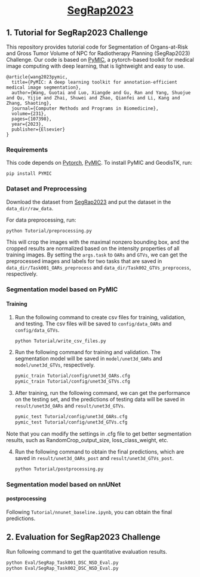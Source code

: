 # <div align=center> [SegRap2023](https://segrap2023.grand-challenge.org/)</div>

## 1. Tutorial for SegRap2023 Challenge
[PyMIC_link]:https://github.com/HiLab-git/PyMIC

This repository provides tutorial code for Segmentation of Organs-at-Risk and Gross Tumor Volume of NPC for Radiotherapy Planning (SegRap2023) Challenge. Our code is based on [PyMIC](PyMIC_link), a pytorch-based toolkit for medical image computing with deep learning, that is lightweight and easy to use. 

```
@article{wang2023pymic,
  title={PyMIC: A deep learning toolkit for annotation-efficient medical image segmentation},
  author={Wang, Guotai and Luo, Xiangde and Gu, Ran and Yang, Shuojue and Qu, Yijie and Zhai, Shuwei and Zhao, Qianfei and Li, Kang and Zhang, Shaoting},
  journal={Computer Methods and Programs in Biomedicine},
  volume={231},
  pages={107398},
  year={2023},
  publisher={Elsevier}
}
```

### Requirements
This code depends on [Pytorch](https://pytorch.org), [PyMIC][PyMIC_link].
To install PyMIC and GeodisTK, run:
```
pip install PYMIC
``` 

### Dataset and Preprocessing
Download the dataset from [SegRap2023](https://segrap2023.grand-challenge.org/) and put the dataset in the `data_dir/raw_data`.

For data preprocessing, run:
```bash
python Tutorial/preprocessing.py
```
This will crop the images with the maximal nonzero bounding box, and the cropped results are normalized based on the intensity properties of all training images. By setting the `args.task` to `OARs` and `GTVs`, we can get the preprocessed images and labels for two tasks that are saved in `data_dir/Task001_OARs_preprocess` and `data_dir/Task002_GTVs_preprocess`, respectively.


### Segmentation model based on PyMIC
#### Training
1. Run the following command to create csv files for training, validation, and testing. The csv files will be saved to `config/data_OARs` and `config/data_GTVs`.
    ```bash
    python Tutorial/write_csv_files.py
    ```
    
2. Run the following command for training and validation. The segmentation model will be saved in `model/unet3d_OARs` and `model/unet3d_GTVs`, respectively.
    ```bash
    pymic_train Tutorial/config/unet3d_OARs.cfg
    pymic_train Tutorial/config/unet3d_GTVs.cfg
    ```

3. After training, run the following command, we can get the performance on the testing set, and the predictions of testing data will be saved in `result/unet3d_OARs` and `result/unet3d_GTVs`.
    ```bash
    pymic_test Tutorial/config/unet3d_OARs.cfg
    pymic_test Tutorial/config/unet3d_GTVs.cfg
    ```
Note that you can modify the settings in .cfg file to get better segmentation results, such as RandomCrop_output_size, loss_class_weight, etc.


4. Run the following command to obtain the final predictions, which are saved in `result/unet3d_OARs_post` and `result/unet3d_GTVs_post`.
    ```bash
    python Tutorial/postprocessing.py
    ```

### Segmentation model based on nnUNet
#### postprocessing
Following `Tutorial/nnunet_baseline.ipynb`, you can obtain the final predictions.


## 2. Evaluation for SegRap2023 Challenge
Run following command to get the quantitative evaluation results.
```bash
python Eval/SegRap_Task001_DSC_NSD_Eval.py
python Eval/SegRap_Task002_DSC_NSD_Eval.py
```
